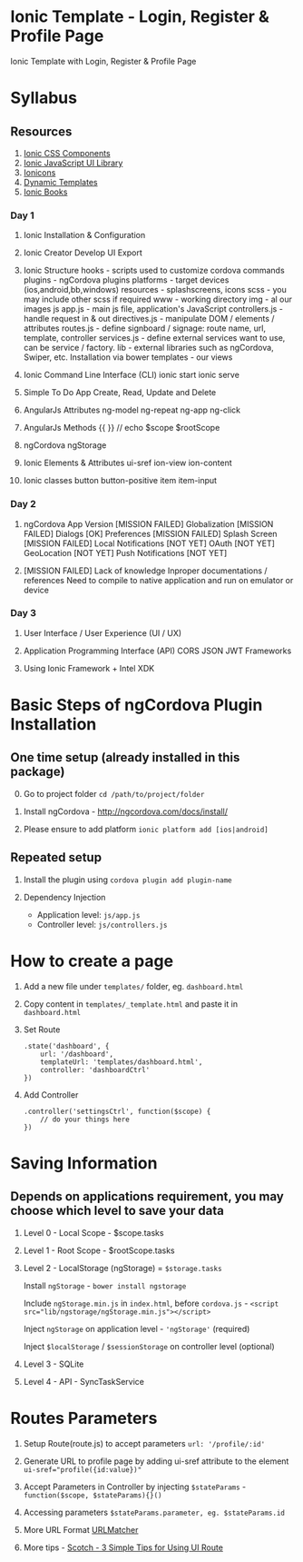 # Ionic Template - Login, Register &amp; Profile Page
Ionic Template with Login, Register &amp; Profile Page

# Syllabus

## Resources

1. [Ionic CSS Components](http://ionicframework.com/docs/components/)
2. [Ionic JavaScript UI Library](http://ionicframework.com/docs/api)
3. [Ionicons](http://ionicframework.com/docs/components/#icons)
4. [Dynamic Templates](http://ionicframework.com/docs/platform-customization/dynamic-templates.html)
5. [Ionic Books](http://ionicframework.com/docs/guide/)

### Day 1

1. Ionic Installation & Configuration
	
2. Ionic Creator
		Develop UI
		Export
3. Ionic Structure
		hooks - scripts used to customize cordova commands
		plugins - ngCordova plugins
		platforms - target devices (ios,android,bb,windows)
		resources - splashscreens, icons
		scss - you may include other scss if required
		www - working directory
			img - al our images
			js
				app.js - main js file, application's JavaScript
				controllers.js - handle request in & out
				directives.js - manipulate DOM / elements / attributes
				routes.js - define signboard / signage: route name, url, template, controller
				services.js - define external services want to use, can be service / factory.
			lib - external libraries such as ngCordova, Swiper, etc. Installation via bower
			templates - our views
4.	Ionic Command Line Interface (CLI)
		ionic start
		ionic serve
5.	Simple To Do App
		Create, Read, Update and Delete
6.	AngularJs Attributes
		ng-model
		ng-repeat
		ng-app
		ng-click
7.	AngularJs Methods
		{{ }} // echo
		$scope
		$rootScope
8.	ngCordova
		ngStorage
9.	Ionic Elements & Attributes
		ui-sref
		ion-view
		ion-content
10. Ionic classes
		button 
		button-positive
		item 
		item-input

### Day 2

1. ngCordova
	App Version [MISSION FAILED]
	Globalization [MISSION FAILED]
	Dialogs [OK]
	Preferences [MISSION FAILED]
	Splash Screen [MISSION FAILED]
	Local Notifications [NOT YET]
	OAuth [NOT YET]
	GeoLocation [NOT YET]
	Push Notifications [NOT YET]

2. [MISSION FAILED]
	Lack of knowledge
	Inproper documentations / references
	Need to compile to native application and run on emulator or device

### Day 3

1. User Interface / User Experience (UI / UX)

2. Application Programming Interface (API)
	CORS
	JSON
	JWT
	Frameworks

3. Using Ionic Framework + Intel XDK


# Basic Steps of ngCordova Plugin Installation
	
## One time setup (already installed in this package)

0. Go to project folder `cd /path/to/project/folder`

1. Install ngCordova - http://ngcordova.com/docs/install/

2. Please ensure to add platform `ionic platform add [ios|android]`

## Repeated setup

1. Install the plugin using `cordova plugin add plugin-name`

2. Dependency Injection
	- Application level: `js/app.js`
	- Controller level: `js/controllers.js`

# How to create a page

1. Add a new file under `templates/` folder, eg. `dashboard.html`

2. Copy content in `templates/_template.html` and paste it in `dashboard.html`

3. Set Route

	```
	.state('dashboard', {
	    url: '/dashboard',
	    templateUrl: 'templates/dashboard.html',
	    controller: 'dashboardCtrl'
  	})
  	```

4. Add Controller

	```
	.controller('settingsCtrl', function($scope) {
		// do your things here
	})
	```

# Saving Information

## Depends on applications requirement, you may choose which level to save your data

1. Level 0 - Local Scope - $scope.tasks
	
2. Level 1 - Root Scope - $rootScope.tasks

3. Level 2 - LocalStorage (ngStorage) = `$storage.tasks`

	Install `ngStorage` -	`bower install ngstorage`

	Include `ngStorage.min.js` in `index.html`, before `cordova.js` - `<script src="lib/ngstorage/ngStorage.min.js"></script>`

	Inject `ngStorage` on application level - `'ngStorage'` (required)
	
	Inject `$localStorage` / `$sessionStorage` on controller level (optional)

4. Level 3 - SQLite

5. Level 4 - API - SyncTaskService

# Routes Parameters

1. Setup Route(route.js) to accept parameters `url: '/profile/:id'`

2. Generate URL to profile page by adding ui-sref attribute to the element `ui-sref="profile({id:value})"`

3. Accept Parameters in Controller by injecting `$stateParams` - `function($scope, $stateParams){}()`

4. Accessing parameters `$stateParams.parameter, eg. $stateParams.id`

5. More URL Format [URLMatcher](http://angular-ui.github.io/ui-router/site/#/api/ui.router.util.type:UrlMatcher)

6. More tips - [Scotch - 3 Simple Tips for Using UI Route](https://scotch.io/tutorials/3-simple-tips-for-using-ui-router)